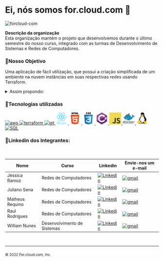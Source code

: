 # Ei, nós somos for.cloud.com 👋

<p align="left"> <img src= "https://komarev.com/ghpvc/?username=forcloud-com&label=Profile%20views&color=brightgreen&style=flat" alt="forcloud-com" /> </p>

<p><strong>Descrição da organização</strong><br>
Esta organização mantém o projeto que desenvolvemos durante o último semestre do nosso curso, integrado com as turmas de Desenvolvimento de Sistemas e Redes de Computadores. 
</p>

### **:hibiscus:Nosso Objetivo**

Uma aplicação de fácil utilização, que possui a criação simplificada de um ambiente na nuvem instâncias em suas respectivas redes usando Terraform.

<details>
    <summary>Assim propondo:</summary>
    <br>
    <ul>
        <li>Rentabilidade;</li>
        <li>Alta disponibilidade.</li>  
        <li>Nossa aplicação com:
            <ul>
                <li>Fácil entedimento;</li>
                <li>Praticidade ao utilizar.</li>
            </ul>
        </li>
    </ul>
</details>

### :hibiscus:Tecnologias utilizadas <!-- Tecnologias Começo--> 
<a href="https://aws.amazon.com" target="_blank" rel="noreferrer"> <img src="https://uxwing.com/wp-content/themes/uxwing/download/10-brands-and-social-media/aws.svg" alt="aws" width="40" height="40"/> </a> <!-- -->
<a href="https://www.terraform.io/" target="_blank" rel="noreferrer"> <img src="https://symbols.getvecta.com/stencil_97/45_terraform-icon.0fedccc574.svg" alt="terraform" width="40" height="40"/> </a> <!-- -->
<a href="https://git-scm.com/" target="_blank" rel="noreferrer"> <img src="https://www.vectorlogo.zone/logos/git-scm/git-scm-icon.svg" alt="git" width="40" height="40"/> </a> <!-- -->
<a href="https://reactjs.org/" target="_blank" rel="noreferrer"> <img src="https://raw.githubusercontent.com/devicons/devicon/master/icons/react/react-original-wordmark.svg" alt="react" width="40" height="40"/> </a> <!-- -->
<a href="https://www.w3.org/html/" target="_blank" rel="noreferrer"> <img src="https://raw.githubusercontent.com/devicons/devicon/master/icons/html5/html5-original-wordmark.svg" alt="html5" width="40" height="40"/> </a> <!-- -->
<a href="https://www.w3schools.com/css/" target="_blank" rel="noreferrer"> <img src="https://raw.githubusercontent.com/devicons/devicon/master/icons/css3/css3-original-wordmark.svg" alt="css3" width="40" height="40"/> </a> <!-- -->
<a href="https://www.w3schools.com/cs/" target="_blank" rel="noreferrer"> <img src="https://raw.githubusercontent.com/devicons/devicon/master/icons/csharp/csharp-original.svg" alt="csharp" width="40" height="40"/> </a> <!-- -->
<a href="https://developer.mozilla.org/en-US/docs/Web/JavaScript" target="_blank" rel="noreferrer"> <img src="https://raw.githubusercontent.com/devicons/devicon/master/icons/javascript/javascript-original.svg" alt="javascript" width="40" height="40"/> </a> <!-- -->
<a href="https://www.docker.com/" target="_blank" rel="noreferrer"> <img src="https://raw.githubusercontent.com/devicons/devicon/master/icons/docker/docker-original-wordmark.svg" alt="docker" width="40" height="40"/> </a> <!-- -->
<a href="https://www.linux.org/" target="_blank" rel="noreferrer"> <img src="https://raw.githubusercontent.com/devicons/devicon/master/icons/linux/linux-original.svg" alt="linux" width="40" height="40"/> </a> <!-- -->
<a href="https://www.microsoft.com/pt-br/sql-server/" target="_blank" rel="noreferrer"><img  src="https://cdn1.iconfinder.com/data/icons/web-hosting-3-2/32/Database_Service-128.png"  width="40" height="40" alt="SQL" /> </a> <!-- -->
<!-- Tecnologias Fim-->

### :hibiscus:Linkedin dos Integrantes:
<div> <!--Linkedin dos Integrantes Começo-->
    <table>
        <thead>
            <th>Nome</th>
            <th>Curso</th>
            <th>Linkedin</th>
            <th>Envie-nos um e-mail</th>
        </thead>
        ㅤ
        <tbody>
        ㅤ
            <tr> <!--Linkedin Jéssica Começo -->
                <td>Jéssica Ramoz</td>
                <td>Redes de Computadores</td>
                <td><a href="https://www.linkedin.com/in/jéssica-ramoz-303641227" target="_blank"><img src="https://img.icons8.com/fluency/240/undefined/linkedin-circled.png" align="center" alt="Linkedin" height="20" width="20" /></a> </td>
                <td> <a href="mailto:jessicaramoz31@gmail.com"><img src="https://cdn.icon-icons.com/icons2/2631/PNG/128/gmail_new_logo_icon_159149.png" align="center" alt="gmail" height="20" width="20" /> </a> </td>
            </tr> <!--Linkedin Jéssica Fim -->
            ㅤ
            <tr> <!--Linkedin Juliano Começo -->
                <td>Juliano Sena</td>
                <td>Redes de Computadores</td>
                <td><a href="https://www.linkedin.com/in/juliano-sena-94bb27212" target="_blank"><img src="https://img.icons8.com/fluency/240/undefined/linkedin-circled.png" align="center" alt="Linkedin" height="20" width="20" /></a> </td>
                <td> <a href="mailto:senajuliano652@gmail.com"><img src="https://cdn.icon-icons.com/icons2/2631/PNG/128/gmail_new_logo_icon_159149.png" align="center" alt="gmail" height="20" width="20" /> </a> </td>
            </tr> <!--Linkedin Juliano Fim -->
            ㅤ
            <tr> <!--Linkedin Matheus Começo -->
                <td>Matheus Requino</td>
                <td>Redes de Computadores</td>
                <td><a href="https://www.linkedin.com/in/matheus-henrique-requino-costa-2b967a226" target="_blank"><img src="https://img.icons8.com/fluency/240/undefined/linkedin-circled.png" align="center" alt="Linkedin" height="20" width="20" /></a> </td>
                <td> <a href="mailto:matheushenriquehc540@gmail.com"><img src="https://cdn.icon-icons.com/icons2/2631/PNG/128/gmail_new_logo_icon_159149.png" align="center" alt="gmail" height="20" width="20" /> </a> </td>
            </tr> <!--Linkedin Matheus Fim -->
            ㅤ
            <tr> <!--Linkedin Raul Começo -->
                <td>Raul Rodrigues</td>
                <td>Redes de Computadores</td>
                <td><a href="https://www.linkedin.com/in/raul-rodrigues-soares-4b7975232/" target="_blank"><img src="https://img.icons8.com/fluency/240/undefined/linkedin-circled.png" align="center" alt="Linkedin" height="20" width="20" /></a> </td>
                <td> <a href="mailto:rsoaresraul@gmail.com"><img src="https://cdn.icon-icons.com/icons2/2631/PNG/128/gmail_new_logo_icon_159149.png" align="center" alt="gmail" height="20" width="20" /> </a> </td>
            </tr> <!--Linkedin Raul Fim -->
            ㅤ
            <tr> <!--Linkedin William Começo -->
                <td>William Nunes</td>
                <td>Desenvolvimento de Sistemas</td>
                <td><a href="https://www.linkedin.com/in/williamferreira-developer" target="_blank"><img src="https://img.icons8.com/fluency/240/undefined/linkedin-circled.png" align="center" alt="Linkedin" height="20" width="20" /></a> </td>
                <td> <a href="mailto:nunesferreirawilliam@gmail.com"><img src="https://cdn.icon-icons.com/icons2/2631/PNG/128/gmail_new_logo_icon_159149.png" align="center" alt="gmail" height="20" width="20" /> </a> </td>
            </tr> <!--Linkedin William Começo -->
    </table>
</div> <!--Linkedin dos Integrantes Fim-->

<br>

---

<sub>© 2022 For.cloud.com, Inc.</sub>

<!--
Made with @raulrsoares © 2022  For.cloud.com, Inc.
-->
